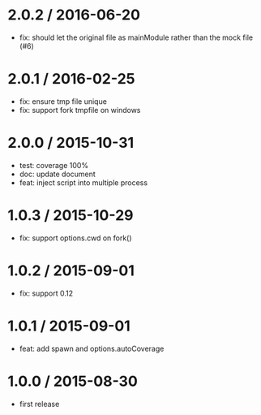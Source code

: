 
2.0.2 / 2016-06-20
==================

  * fix: should let the original file as mainModule rather than the mock file (#6)

2.0.1 / 2016-02-25
==================

  * fix: ensure tmp file unique
  * fix: support fork tmpfile on windows

2.0.0 / 2015-10-31
==================

 * test: coverage 100%
 * doc: update document
 * feat: inject script into multiple process

1.0.3 / 2015-10-29
==================

 * fix: support options.cwd on fork()

1.0.2 / 2015-09-01
==================

 * fix: support 0.12

1.0.1 / 2015-09-01
==================

 * feat: add spawn and options.autoCoverage

1.0.0 / 2015-08-30
==================

 * first release
